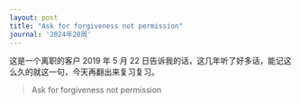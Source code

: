 ```yaml
---
layout: post
title: "Ask for forgiveness not permission"
journal: '2024年20周'
---
```


这是一个离职的客户 2019 年 5 月 22 日告诉我的话，这几年听了好多话，能记这么久的就这一句，今天再翻出来复习复习。

> Ask for forgiveness not permission
